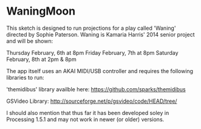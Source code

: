 WaningMoon
==========
This sketch is designed to run projections for a play called 'Waning' directed by Sophie Paterson.  Waning is Kamaria Harris' 2014 senior project and will be shown:

Thursday February, 6th at 8pm
Friday February, 7th at 8pm
Saturday February, 8th at 2pm & 8pm

The app itself uses an AKAI MIDI/USB controller and requires the following libraries to run:

'themidibus' library availble here: https://github.com/sparks/themidibus

GSVideo Library: http://sourceforge.net/p/gsvideo/code/HEAD/tree/

I should also mention that thus far it has been developed soley in Processing 1.5.1 and may not work in newer (or older) versions.
